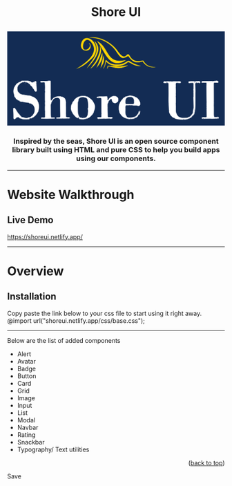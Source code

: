 # <p align="center">Shore UI</p>

<p align="center">
    <img src="./assets/svg/logo.svg" />
</p>

### <div align="center"> Inspired by the seas, Shore UI is an open source component library built using HTML and pure CSS to help you build apps using our components. </div>

<hr />

# Website Walkthrough

## Live Demo

https://shoreui.netlify.app/

<hr />

# Overview

## Installation

Copy paste the link below to your css file to start using it right away.
<br >
@import url("shoreui.netlify.app/css/base.css");

<hr />


Below are the list of added components

- Alert
- Avatar
- Badge
- Button
- Card
- Grid
- Image
- Input
- List
- Modal
- Navbar
- Rating
- Snackbar
- Typography/ Text utilities

<p align="right">(<a href="#top">back to top</a>)</p>
 Save
